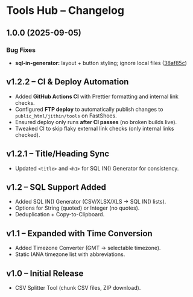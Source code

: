 # Tools Hub – Changelog

## 1.0.0 (2025-09-05)


### Bug Fixes

* **sql-in-generator:** layout + button styling; ignore local files ([38af85c](https://github.com/jithinjose06/tools-hub/commit/38af85c74d147577032f899d89cf8ae8ccbb897d))

## v1.2.2 – CI & Deploy Automation

- Added **GitHub Actions CI** with Prettier formatting and internal link checks.
- Configured **FTP deploy** to automatically publish changes to `public_html/jithin/tools` on FastShoes.
- Ensured deploy only runs **after CI passes** (no broken builds live).
- Tweaked CI to skip flaky external link checks (only internal links checked).

## v1.2.1 – Title/Heading Sync

- Updated `<title>` and `<h1>` for SQL IN() Generator for consistency.

## v1.2 – SQL Support Added

- Added SQL IN() Generator (CSV/XLSX/XLS → SQL IN() lists).
- Options for String (quoted) or Integer (no quotes).
- Deduplication + Copy-to-Clipboard.

## v1.1 – Expanded with Time Conversion

- Added Timezone Converter (GMT → selectable timezone).
- Static IANA timezone list with abbreviations.

## v1.0 – Initial Release

- CSV Splitter Tool (chunk CSV files, ZIP download).
